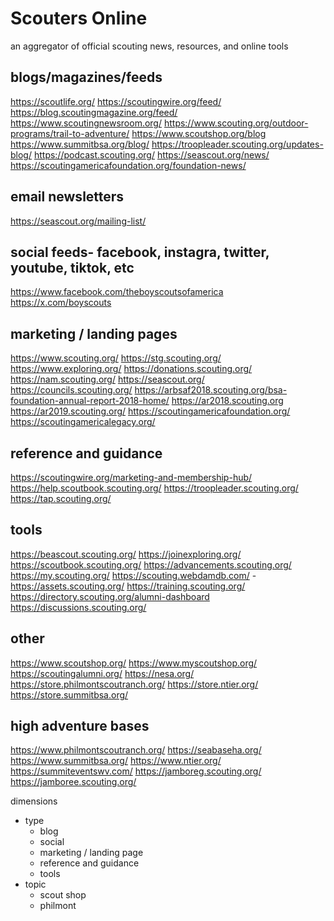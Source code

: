 # Scouters Online
an aggregator of official scouting news, resources, and online tools

## blogs/magazines/feeds
https://scoutlife.org/
https://scoutingwire.org/feed/
https://blog.scoutingmagazine.org/feed/
https://www.scoutingnewsroom.org/
https://www.scouting.org/outdoor-programs/trail-to-adventure/
https://www.scoutshop.org/blog
https://www.summitbsa.org/blog/
https://troopleader.scouting.org/updates-blog/
https://podcast.scouting.org/
https://seascout.org/news/
https://scoutingamericafoundation.org/foundation-news/

## email newsletters
https://seascout.org/mailing-list/

## social feeds- facebook, instagra, twitter, youtube, tiktok, etc
https://www.facebook.com/theboyscoutsofamerica
https://x.com/boyscouts

## marketing / landing pages
https://www.scouting.org/
https://stg.scouting.org/
https://www.exploring.org/
https://donations.scouting.org/
https://nam.scouting.org/
https://seascout.org/
https://councils.scouting.org/
https://arbsaf2018.scouting.org/bsa-foundation-annual-report-2018-home/
https://ar2018.scouting.org
https://ar2019.scouting.org/
https://scoutingamericafoundation.org/
https://scoutingamericalegacy.org/

## reference and guidance
https://scoutingwire.org/marketing-and-membership-hub/
https://help.scoutbook.scouting.org/
https://troopleader.scouting.org/
https://tap.scouting.org/

## tools
https://beascout.scouting.org/
https://joinexploring.org/
https://scoutbook.scouting.org/
https://advancements.scouting.org/
https://my.scouting.org/
https://scouting.webdamdb.com/ - https://assets.scouting.org/
https://training.scouting.org/
https://directory.scouting.org/alumni-dashboard
https://discussions.scouting.org/


## other
https://www.scoutshop.org/
https://www.myscoutshop.org/
https://scoutingalumni.org/
https://nesa.org/
https://store.philmontscoutranch.org/
https://store.ntier.org/
https://store.summitbsa.org/

## high adventure bases
https://www.philmontscoutranch.org/
https://seabaseha.org/
https://www.summitbsa.org/
https://www.ntier.org/
https://summiteventswv.com/
https://jamboreg.scouting.org/
https://jamboree.scouting.org/


dimensions
- type
	- blog
	- social
	- marketing / landing page
	- reference and guidance
	- tools
- topic
	- scout shop
	- philmont
